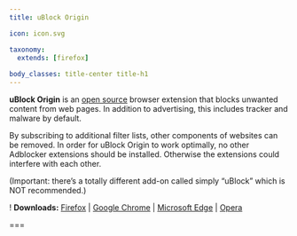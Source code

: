 ```yaml
---
title: uBlock Origin

icon: icon.svg

taxonomy:
  extends: [firefox]
  
body_classes: title-center title-h1
---
```


**uBlock Origin** is an [open source][1] browser extension that blocks unwanted content from web pages. In addition to advertising, this includes tracker and malware by default.

By subscribing to additional filter lists, other components of websites can be removed. In order for uBlock Origin to work optimally, no other Adblocker extensions should be installed. Otherwise the extensions could interfere with each other.

(Important: there’s a totally different add-on called simply “uBlock” which is NOT recommended.)

! **Downloads:** [Firefox][2] | [Google Chrome][3] | [Microsoft Edge][4] | [Opera][5]

===

[1]: https://web.archive.org/web/20180904102804/https://switching.social/what-is-open-source-software/
[2]: https://addons.mozilla.org/en-US/firefox/addon/ublock-origin/
[3]: https://chrome.google.com/webstore/detail/ublock-origin/cjpalhdlnbpafiamejdnhcphjbkeiagm
[4]: https://www.microsoft.com/store/p/app/9nblggh444l4
[5]: https://addons.opera.com/en/extensions/details/ublock/
